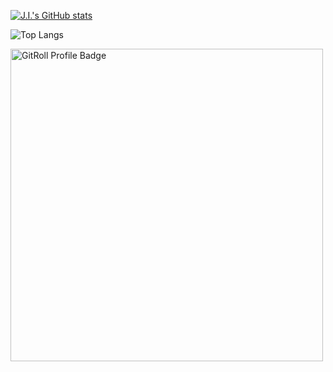 [![J.I.'s GitHub stats](https://github-readme-stats.vercel.app/api?username=jicruz96&show_icons=true&include_all_commits=true&count_private=true&hide=stars,issues)](https://github.com/anuraghazra/github-readme-stats)

![Top Langs](https://github-readme-stats.vercel.app/api/top-langs/?username=jicruz96&theme=vue&show_icons=true)

<a href="https://gitroll.io/profile/uLL7lVXZMsSNjcFGjqO06GxoTcu73" target="_blank"><img style="width: 500px" src="https://gitroll.io/api/badges/profiles/v1/uLL7lVXZMsSNjcFGjqO06GxoTcu73" alt="GitRoll Profile Badge"/></a>

<!--
**jicruz96/jicruz96** is a ✨ _special_ ✨ repository because its `README.md` (this file) appears on your GitHub profile.

Here are some ideas to get you started:

- 🔭 I’m currently working on ...
- 🌱 I’m currently learning ...
- 👯 I’m looking to collaborate on ...
- 🤔 I’m looking for help with ...
- 💬 Ask me about ...
- 📫 How to reach me: ...
- 😄 Pronouns: ...
- ⚡ Fun fact: ...
-->
